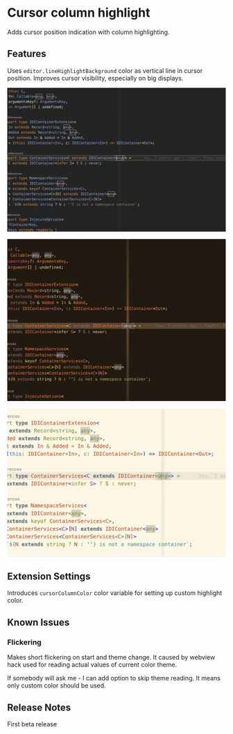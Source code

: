 # Cursor column highlight

Adds cursor position indication with column highlighting.

## Features

Uses `editor.lineHighlightBackground` color as vertical line in cursor position.
Improves cursor visibility, especially on big displays.

![Preview 1](images/preview-1.png)

![Preview 2](images/preview-2.png)

![Preview 3](images/preview-3.png)

## Extension Settings

Introduces `cursorColumnColor` color variable for setting up custom highlight color.

## Known Issues

### Flickering
Makes short flickering on start and theme change. It caused by webview hack used for reading actual values of current color theme.

If somebody will ask me - I can add option to skip theme reading. It means only custom color should be used.

## Release Notes
First beta release


